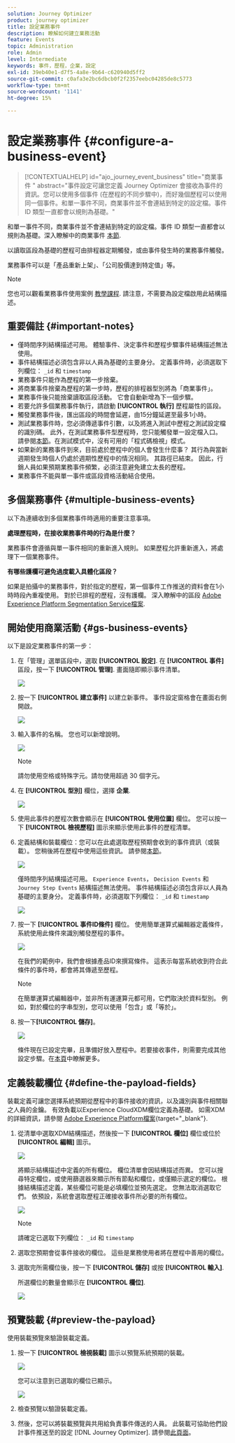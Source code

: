 ```yaml
---
solution: Journey Optimizer
product: journey optimizer
title: 設定業務事件
description: 瞭解如何建立業務活動
feature: Events
topic: Administration
role: Admin
level: Intermediate
keywords: 事件，歷程，企業，設定
exl-id: 39eb40e1-d7f5-4a8e-9b64-c620940d5ff2
source-git-commit: c0afa3e2bc6dbcb0f2f2357eebc04285de8c5773
workflow-type: tm+mt
source-wordcount: '1141'
ht-degree: 15%

---
```


# 設定業務事件 {#configure-a-business-event}

>[!CONTEXTUALHELP]
>id="ajo_journey_event_business"
>title="商業事件 "
>abstract="事件設定可讓您定義 Journey Optimizer 會接收為事件的資訊。您可以使用多個事件 (在歷程的不同步驟中)，而好幾個歷程可以使用同一個事件。和單一事件不同，商業事件並不會連結到特定的設定檔。事件 ID 類型一直都會以規則為基礎。"

和單一事件不同，商業事件並不會連結到特定的設定檔。事件 ID 類型一直都會以規則為基礎。深入瞭解中的商業事件 [本節](../event/about-events.md).

以讀取區段為基礎的歷程可由排程器定期觸發，或由事件發生時的業務事件觸發。

業務事件可以是「產品重新上架」、「公司股價達到特定值」等。

>[!NOTE]
>
>您也可以觀看業務事件使用案例 [教學課程](https://experienceleague.adobe.com/docs/journey-optimizer-learn/tutorials/create-journeys/use-case-business-event.html). 請注意，不需要為設定檔啟用此結構描述。

## 重要備註 {#important-notes}

* 僅時間序列結構描述可用。 體驗事件、決定事件和歷程步驟事件結構描述無法使用。
* 事件結構描述必須包含非以人員為基礎的主要身分。 定義事件時，必須選取下列欄位： `_id` 和 `timestamp`
* 業務事件只能作為歷程的第一步捨棄。
* 將商業事件捨棄為歷程的第一步時，歷程的排程器型別將為「商業事件」。
* 業務事件後只能捨棄讀取區段活動。 它會自動新增為下一個步驟。
* 若要允許多個業務事件執行，請啟動 **[!UICONTROL 執行]** 歷程屬性的區段。
* 觸發業務事件後，匯出區段的時間會延遲，由15分鐘延遲至最多1小時。
* 測試業務事件時，您必須傳遞事件引數，以及將進入測試中歷程之測試設定檔的識別碼。 此外，在測試業務事件型歷程時，您只能觸發單一設定檔入口。 請參閱[本節](../building-journeys/testing-the-journey.md#test-business)。在測試模式中，沒有可用的「程式碼檢視」模式。
* 如果新的業務事件到來，目前處於歷程中的個人會發生什麼事？ 其行為與當新週期發生時個人仍處於週期性歷程中的情況相同。 其路徑已結束。 因此，行銷人員如果預期業務事件頻繁，必須注意避免建立太長的歷程。
* 業務事件不能與單一事件或區段資格活動結合使用。

## 多個業務事件 {#multiple-business-events}

以下為連續收到多個業務事件時適用的重要注意事項。

**處理歷程時，在接收業務事件時的行為是什麼？**

業務事件會遵循與單一事件相同的重新進入規則。 如果歷程允許重新進入，將處理下一個業務事件。

**有哪些護欄可避免過度載入具體化區段？**

如果是拍攝中的業務事件，對於指定的歷程，第一個事件工作推送的資料會在1小時時段內重複使用。 對於已排程的歷程，沒有護欄。 深入瞭解中的區段 [Adobe Experience Platform Segmentation Service檔案](https://experienceleague.adobe.com/docs/experience-platform/segmentation/home.html).

## 開始使用商業活動 {#gs-business-events}

以下是設定業務事件的第一步：

1. 在「管理」選單區段中，選取 **[!UICONTROL 設定]**. 在  **[!UICONTROL 事件]** 區段，按一下 **[!UICONTROL 管理]**. 畫面隨即顯示事件清單。

   ![](assets/jo-event1.png)

1. 按一下 **[!UICONTROL 建立事件]** 以建立新事件。 事件設定窗格會在畫面右側開啟。

   ![](assets/jo-event2.png)

1. 輸入事件的名稱。 您也可以新增說明。

   ![](assets/jo-event3-business.png)

   >[!NOTE]
   >
   >請勿使用空格或特殊字元。請勿使用超過 30 個字元。

1. 在 **[!UICONTROL 型別]** 欄位，選擇 **企業**.

   ![](assets/jo-event3bis-business.png)

1. 使用此事件的歷程次數會顯示在 **[!UICONTROL 使用位置]** 欄位。 您可以按一下 **[!UICONTROL 檢視歷程]** 圖示來顯示使用此事件的歷程清單。

1. 定義結構和裝載欄位：您可以在此處選取歷程預期會收到的事件資訊（或裝載）。 您稍後將在歷程中使用這些資訊。 請參閱[本節](../event/about-creating-business.md#define-the-payload-fields)。

   ![](assets/jo-event5-business.png)

   僅時間序列結構描述可用。 `Experience Events`， `Decision Events` 和 `Journey Step Events` 結構描述無法使用。 事件結構描述必須包含非以人員為基礎的主要身分。 定義事件時，必須選取下列欄位： `_id` 和 `timestamp`

   ![](assets/test-profiles-4.png)

1. 按一下 **[!UICONTROL 事件ID條件]** 欄位。 使用簡單運算式編輯器定義條件，系統使用此條件來識別觸發歷程的事件。

   ![](assets/jo-event6-business.png)

   在我們的範例中，我們會根據產品ID來撰寫條件。 這表示每當系統收到符合此條件的事件時，都會將其傳遞至歷程。

   >[!NOTE]
   >
   >在簡單運算式編輯器中，並非所有運運算元都可用，它們取決於資料型別。 例如，對於欄位的字串型別，您可以使用「包含」或「等於」。

1. 按一下&#x200B;**[!UICONTROL 儲存]**。

   ![](assets/journey7-business.png)

   條件現在已設定完畢，且準備好放入歷程中。若要接收事件，則需要完成其他設定步驟。在[本頁](../event/additional-steps-to-send-events-to-journey.md)中瞭解更多。

## 定義裝載欄位 {#define-the-payload-fields}

裝載定義可讓您選擇系統預期從歷程中的事件接收的資訊，以及識別與事件相關聯之人員的金鑰。 有效負載以Experience CloudXDM欄位定義為基礎。 如需XDM的詳細資訊，請參閱 [Adobe Experience Platform檔案](https://experienceleague.adobe.com/docs/experience-platform/xdm/home.html?lang=zh-Hant){target="_blank"}.

1. 從清單中選取XDM結構描述，然後按一下 **[!UICONTROL 欄位]** 欄位或位於 **[!UICONTROL 編輯]** 圖示。

   ![](assets/journey8-business.png)

   將顯示結構描述中定義的所有欄位。 欄位清單會因結構描述而異。 您可以搜尋特定欄位，或使用篩選器來顯示所有節點和欄位，或僅顯示選定的欄位。 根據結構描述定義，某些欄位可能是必填欄位並預先選定。 您無法取消選取它們。 依預設，系統會選取歷程正確接收事件所必要的所有欄位。

   ![](assets/journey9-business.png)

   >[!NOTE]
   >
   > 請確定已選取下列欄位： `_id` 和 `timestamp`

1. 選取您預期會從事件接收的欄位。 這些是業務使用者將在歷程中善用的欄位。

1. 選取完所需欄位後，按一下 **[!UICONTROL 儲存]** 或按 **[!UICONTROL 輸入]**.

   所選欄位的數量會顯示在 **[!UICONTROL 欄位]**.

   ![](assets/journey12-business.png)

## 預覽裝載 {#preview-the-payload}

使用裝載預覽來驗證裝載定義。

1. 按一下 **[!UICONTROL 檢視裝載]** 圖示以預覽系統預期的裝載。

   ![](assets/journey13-business.png)

   您可以注意到已選取的欄位已顯示。

   ![](assets/journey14-business.png)

1. 檢查預覽以驗證裝載定義。

1. 然後，您可以將裝載預覽與共用給負責事件傳送的人員。 此裝載可協助他們設計事件推送至的設定 [!DNL Journey Optimizer]. 請參閱[此頁面](../event/additional-steps-to-send-events-to-journey.md)。
